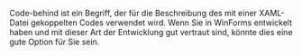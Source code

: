 ﻿Code-behind ist ein Begriff, der für die Beschreibung des mit einer XAML-Datei gekoppelten Codes verwendet wird.  Wenn Sie in WinForms entwickelt haben und mit dieser Art der Entwicklung gut vertraut sind, könnte dies eine gute Option für Sie sein.
